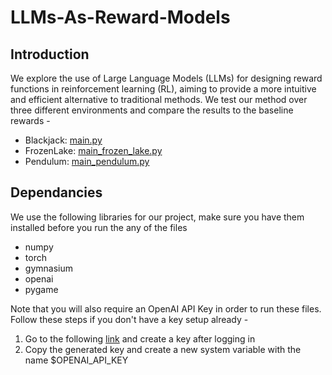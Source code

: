 # LLMs-As-Reward-Models
## Introduction
We explore the use of Large Language Models (LLMs) for designing reward functions in reinforcement learning (RL), aiming to provide a more intuitive and efficient alternative to traditional methods.
We test our method over three different environments and compare the results to the baseline rewards - 

- Blackjack: [main.py](main.py)
- FrozenLake: [main_frozen_lake.py](main_frozen_lake.py)
- Pendulum: [main_pendulum.py](main_pendulum)

## Dependancies
We use the following libraries for our project, make sure you have them installed before you run the any of the files
- numpy
- torch
- gymnasium
- openai
- pygame

Note that you will also require an OpenAI API Key in order to run these files. Follow these steps if you don't have a key setup already - 
1. Go to the following [link](https://platform.openai.com/settings/organization/api-keys) and create a key after logging in
2. Copy the generated key and create a new system variable with the name $OPENAI_API_KEY
